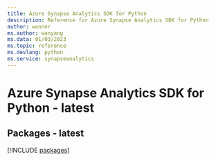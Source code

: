 ```yaml
---
title: Azure Synapse Analytics SDK for Python
description: Reference for Azure Synapse Analytics SDK for Python
author: wonner
ms.author: wanyang
ms.data: 01/03/2023
ms.topic: reference
ms.devlang: python
ms.service: synapseanalytics
---
```

# Azure Synapse Analytics SDK for Python - latest
## Packages - latest
[!INCLUDE [packages](synapse-analytics-index.md)]